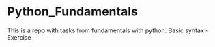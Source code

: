 # Python_Fundamentals
This is a repo with tasks from fundamentals with python.
Basic syntax - Exercise